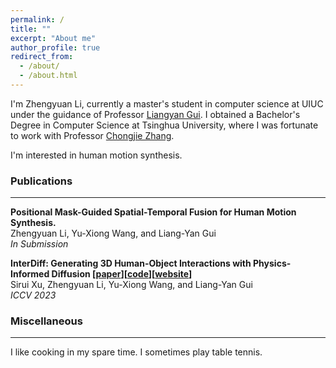 ```yaml
---
permalink: /
title: ""
excerpt: "About me"
author_profile: true
redirect_from: 
  - /about/
  - /about.html
---
```


I'm Zhengyuan Li, currently a master's student in computer science at UIUC under the guidance of Professor [Liangyan Gui](https://cs.illinois.edu/about/people/department-faculty/lgui). 
I obtained a Bachelor's Degree in Computer Science at Tsinghua University, where I was fortunate to work with Professor [Chongjie Zhang](https://engineering.wustl.edu/faculty/Chongjie-Zhang.html). 

I'm interested in human motion synthesis.

### Publications
------
**Positional Mask-Guided Spatial-Temporal Fusion for Human Motion Synthesis.**  
Zhengyuan Li, Yu-Xiong Wang, and Liang-Yan Gui  
*In Submission*

**InterDiff: Generating 3D Human-Object Interactions with Physics-Informed Diffusion \[[paper](https://arxiv.org/abs/2306.05421)]\[[code](https://github.com/Sirui-Xu/InterDiff)\]\[[website](https://sirui-xu.github.io/InterDiff/)\]**  
Sirui Xu, Zhengyuan Li, Yu-Xiong Wang, and Liang-Yan Gui  
*ICCV 2023*

### Miscellaneous
------
I like cooking in my spare time. I sometimes play table tennis. 
